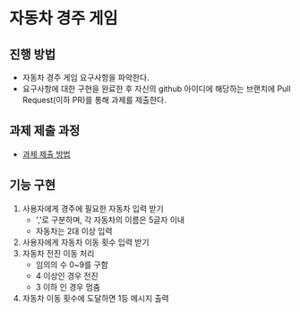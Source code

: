# 자동차 경주 게임
## 진행 방법
* 자동차 경주 게임 요구사항을 파악한다.
* 요구사항에 대한 구현을 완료한 후 자신의 github 아이디에 해당하는 브랜치에 Pull Request(이하 PR)를 통해 과제를 제출한다.

## 과제 제출 과정
* [과제 제출 방법](https://github.com/next-step/nextstep-docs/tree/master/precourse)

## 기능 구현
1. 사용자에게 경주에 필요한 자동차 입력 받기
    - ','로 구분하며, 각 자동차의 이름은 5글자 이내
    - 자동차는 2대 이상 입력
1. 사용자에게 자동차 이동 횟수 입력 받기
1. 자동차 전진 이동 처리
    - 임의의 수 0~9를 구함 
    - 4 이상인 경우 전진
    - 3 이하 인 경우 멈춤
1. 자동차 이동 횟수에 도달하면 1등 메시지 출력